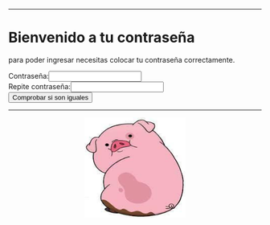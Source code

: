 <html>
<head>
<body background="https://th.bing.com/th/id/OIP.eHq3x7HcUgitlALHD2HalAHaHa?w=155&h=180&c=7&r=0&o=5&pid=1.7">
<title>Validar si la contraseña y la repetición de la contraseña son iguales</title>
<link rel="stylesheet" href="estilo.css">
<script>
   function comprobarClave(){
    clave1 = document.f1.clave1.value
    clave2 = document.f1.clave2.value
     
    if (clave1 == "admin" && clave2 == "conejo"){
       alert("Los Datos Coinciden...\n Bienvenido");
        var href =  "principal.html";
        window.location=href;
         }
       
    else{
       alert("Las dos claves son distintas...\nIntentelo nuevamente.");
        var href ="index.html";
        window.location=href;
    };
       
}  
</script>
</head>
<hr color="pink">
<h1>Bienvenido a tu contraseña</h1>
<p>para poder ingresar necesitas colocar tu contraseña correctamente.</p>
</hr>
<form action="" name="f1">
Contraseña:<input type="password" name="clave1" size="20">
<br>
Repite contraseña:<input type="password" name="clave2" size="20">
<br>
<input type="button" value="Comprobar si son iguales" onClick="comprobarClave()">
<hr color="blue">
<center><img src="cochinito.jpg" height="200px" width="200px"></center>
</form>
</body>
</html>
